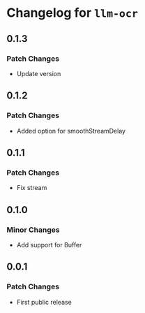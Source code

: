 # Changelog for `llm-ocr`

## 0.1.3

### Patch Changes

- Update version

## 0.1.2

### Patch Changes

- Added option for smoothStreamDelay

## 0.1.1

### Patch Changes

- Fix stream

## 0.1.0

### Minor Changes

- Add support for Buffer

## 0.0.1

### Patch Changes

- First public release
